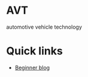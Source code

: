 # AVT
automotive vehicle technology

# Quick links
- [Beginner blog](https://yoginsavani.com/automotive/)
